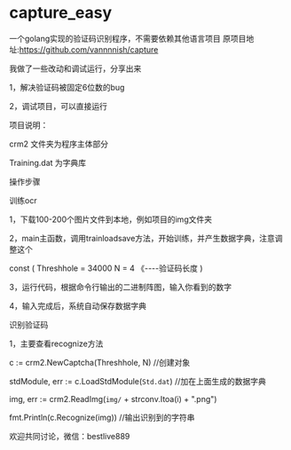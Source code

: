 capture_easy
============

一个golang实现的验证码识别程序，不需要依赖其他语言项目
原项目地址:https://github.com/vannnnish/capture

我做了一些改动和调试运行，分享出来

1，解决验证码被固定6位数的bug

2，调试项目，可以直接运行




项目说明：

crm2 文件夹为程序主体部分

Training.dat 为字典库






操作步骤

训练ocr

1，下载100-200个图片文件到本地，例如项目的img文件夹

2，main主函数，调用trainloadsave方法，开始训练，并产生数据字典，注意调整这个

  const (
	  Threshhole = 34000
	  N          = 4   《----验证码长度
  )
  
3，运行代码，根据命令行输出的二进制阵图，输入你看到的数字

4，输入完成后，系统自动保存数据字典






识别验证码

1，主要查看recognize方法

c := crm2.NewCaptcha(Threshhole, N)   //创建对象

stdModule, err := c.LoadStdModule(`Std.dat`)   //加在上面生成的数据字典

img, err := crm2.ReadImg(`img/` + strconv.Itoa(i) + ".png")

fmt.Println(c.Recognize(img))   //输出识别到的字符串

欢迎共同讨论，微信：bestlive889
